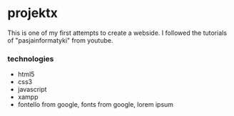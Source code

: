 # projektx
This is one of my first attempts to create a webside. I followed the tutorials of "pasjainformatyki" from youtube. 
### technologies
* html5
* css3
* javascript
* xampp
* fontello from google, fonts from google, lorem ipsum
